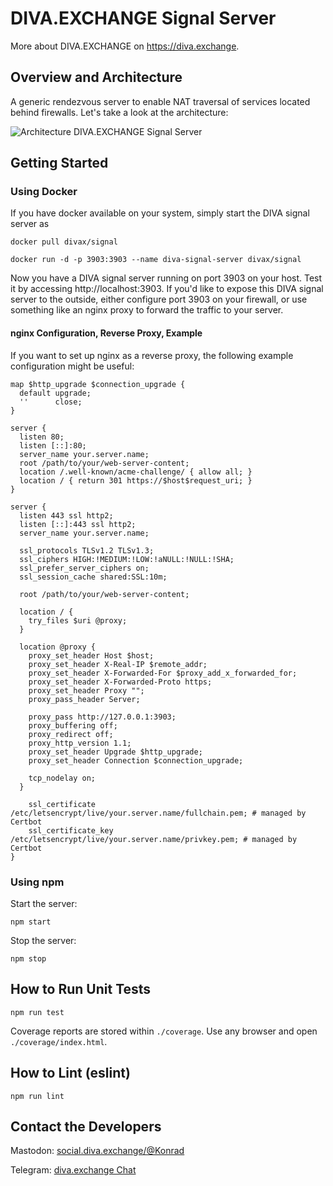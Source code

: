 # DIVA.EXCHANGE Signal Server

More about DIVA.EXCHANGE on https://diva.exchange.

## Overview and Architecture
A generic rendezvous server to enable NAT traversal of services located behind firewalls. Let's take a look at the architecture:

![Architecture DIVA.EXCHANGE Signal Server](https://images.squarespace-cdn.com/content/v1/5df2397428acdb23a0c42b1a/1585659503454-CV3OICEJ6BQDHL4SVPZR/ke17ZwdGBToddI8pDm48kH1jbRKTUD0pWoTueEFSb2FZw-zPPgdn4jUwVcJE1ZvWQUxwkmyExglNqGp0IvTJZamWLI2zvYWH8K3-s_4yszcp2ryTI0HqTOaaUohrI8PIUoInBklEqBy6RNIZmUpQyn4PQwoISE14b5-2BJc6ligKMshLAGzx4R3EDFOm1kBS/diva-webrtc-iroha.jpg)

## Getting Started

### Using Docker
If you have docker available on your system, simply start the DIVA signal server as

    docker pull divax/signal

    docker run -d -p 3903:3903 --name diva-signal-server divax/signal
    
Now you have a DIVA signal server running on port 3903 on your host. Test it by accessing http://localhost:3903. If you'd like to expose this DIVA signal server to the outside, either configure port 3903 on your firewall, or use something like an nginx proxy to forward the traffic to your server.

#### nginx Configuration, Reverse Proxy, Example
If you want to set up nginx as a reverse proxy, the following example configuration might be useful:

    map $http_upgrade $connection_upgrade {
      default upgrade;
      ''      close;
    }
    
    server {
      listen 80;
      listen [::]:80;
      server_name your.server.name;
      root /path/to/your/web-server-content;
      location /.well-known/acme-challenge/ { allow all; }
      location / { return 301 https://$host$request_uri; }
    }
    
    server {
      listen 443 ssl http2;
      listen [::]:443 ssl http2;
      server_name your.server.name;
    
      ssl_protocols TLSv1.2 TLSv1.3;
      ssl_ciphers HIGH:!MEDIUM:!LOW:!aNULL:!NULL:!SHA;
      ssl_prefer_server_ciphers on;
      ssl_session_cache shared:SSL:10m;
    
      root /path/to/your/web-server-content;
    
      location / {
        try_files $uri @proxy;
      }
    
      location @proxy {
        proxy_set_header Host $host;
        proxy_set_header X-Real-IP $remote_addr;
        proxy_set_header X-Forwarded-For $proxy_add_x_forwarded_for;
        proxy_set_header X-Forwarded-Proto https;
        proxy_set_header Proxy "";
        proxy_pass_header Server;
    
        proxy_pass http://127.0.0.1:3903;
        proxy_buffering off;
        proxy_redirect off;
        proxy_http_version 1.1;
        proxy_set_header Upgrade $http_upgrade;
        proxy_set_header Connection $connection_upgrade;
    
        tcp_nodelay on;
      }
    
        ssl_certificate /etc/letsencrypt/live/your.server.name/fullchain.pem; # managed by Certbot
        ssl_certificate_key /etc/letsencrypt/live/your.server.name/privkey.pem; # managed by Certbot
    }


### Using npm 
Start the  server:

    npm start
    
Stop the server:

    npm stop

## How to Run Unit Tests
    npm run test

Coverage reports are stored within `./coverage`. Use any browser and open `./coverage/index.html`.

## How to Lint (eslint)
    npm run lint

## Contact the Developers
Mastodon: [social.diva.exchange/@Konrad](https://social.diva.exchange/@Konrad)

Telegram: [diva.exchange Chat](https://t.me/diva_exchange_chat_de)

